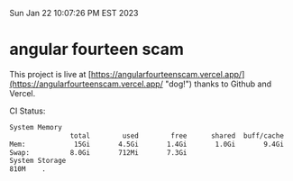 Sun Jan 22 10:07:26 PM EST 2023

# angular fourteen scam


This project is live at [https://angularfourteenscam.vercel.app/](https://angularfourteenscam.vercel.app/ "dog!") thanks to Github and Vercel.

CI Status: 

```bash
System Memory
               total        used        free      shared  buff/cache   available
Mem:            15Gi       4.5Gi       1.4Gi       1.0Gi       9.4Gi       9.4Gi
Swap:          8.0Gi       712Mi       7.3Gi
System Storage
810M	.
```
